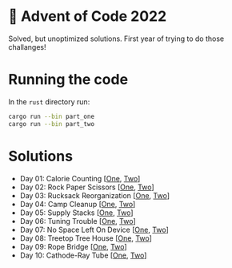 # 🎄 Advent of Code 2022

Solved, but unoptimized solutions. First year of trying to do those challanges!

# Running the code

In the ```rust``` directory run:
```bash
cargo run --bin part_one
cargo run --bin part_two
```

# Solutions
- Day 01: Calorie Counting [[One](https://github.com/ZAZPRO/adventofcode-2022/blob/main/01/rust/src/bin/part_one.rs), [Two](https://github.com/ZAZPRO/adventofcode-2022/blob/main/01/rust/src/bin/part_two.rs)]
- Day 02: Rock Paper Scissors [[One](https://github.com/ZAZPRO/adventofcode-2022/blob/main/02/rust/src/bin/part_one.rs), [Two](https://github.com/ZAZPRO/adventofcode-2022/blob/main/02/rust/src/bin/part_two.rs)]
- Day 03: Rucksack Reorganization [[One](https://github.com/ZAZPRO/adventofcode-2022/blob/main/03/rust/src/bin/part_one.rs), [Two](https://github.com/ZAZPRO/adventofcode-2022/blob/main/03/rust/src/bin/part_two.rs)]
- Day 04: Camp Cleanup [[One](https://github.com/ZAZPRO/adventofcode-2022/blob/main/04/rust/src/bin/part_one.rs), [Two](https://github.com/ZAZPRO/adventofcode-2022/blob/main/04/rust/src/bin/part_two.rs)]
- Day 05: Supply Stacks [[One](https://github.com/ZAZPRO/adventofcode-2022/blob/main/05/rust/src/bin/part_one.rs), [Two](https://github.com/ZAZPRO/adventofcode-2022/blob/main/05/rust/src/bin/part_two.rs)]
- Day 06: Tuning Trouble [[One](https://github.com/ZAZPRO/adventofcode-2022/blob/main/06/rust/src/bin/part_one.rs), [Two](https://github.com/ZAZPRO/adventofcode-2022/blob/main/06/rust/src/bin/part_two.rs)]
- Day 07: No Space Left On Device [[One](https://github.com/ZAZPRO/adventofcode-2022/blob/main/07/rust/src/bin/part_one.rs), [Two](https://github.com/ZAZPRO/adventofcode-2022/blob/main/07/rust/src/bin/part_two.rs)]
- Day 08: Treetop Tree House [[One](https://github.com/ZAZPRO/adventofcode-2022/blob/main/08/rust/src/bin/part_one.rs), [Two](https://github.com/ZAZPRO/adventofcode-2022/blob/main/08/rust/src/bin/part_two.rs)]
- Day 09: Rope Bridge [[One](https://github.com/ZAZPRO/adventofcode-2022/blob/main/09/rust/src/bin/part_one.rs), [Two](https://github.com/ZAZPRO/adventofcode-2022/blob/main/09/rust/src/bin/part_two.rs)]
- Day 10: Cathode-Ray Tube [[One](https://github.com/ZAZPRO/adventofcode-2022/blob/main/10/rust/src/bin/part_one.rs), [Two](https://github.com/ZAZPRO/adventofcode-2022/blob/main/10/rust/src/bin/part_two.rs)]